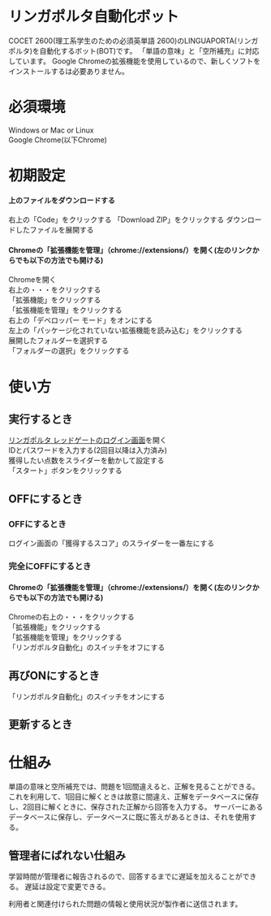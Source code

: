 # リンガポルタ自動化ボット
COCET 2600(理工系学生のための必須英単語 2600)のLINGUAPORTA(リンガポルタ)を自動化するボット(BOT)です。
「単語の意味」と「空所補充」に対応しています。
Google Chromeの拡張機能を使用しているので、新しくソフトをインストールするは必要ありません。
# 必須環境
Windows or Mac or Linux  
Google Chrome(以下Chrome)
# 初期設定
#### 上のファイルをダウンロードする
右上の「Code」をクリックする
「Download ZIP」をクリックする
ダウンロードしたファイルを展開する
#### Chromeの「拡張機能を管理」（chrome://extensions/）を開く(左のリンクからでも以下の方法でも開ける)
Chromeを開く  
右上の・・・をクリックする  
「拡張機能」をクリックする  
「拡張機能を管理」をクリックする  
右上の「デベロッパー モード」をオンにする  
左上の「パッケージ化されていない拡張機能を読み込む」をクリックする  
展開したフォルダーを選択する  
「フォルダーの選択」をクリックする  
# 使い方
## 実行するとき
[リンガポルタ レッドゲートのログイン画面](https://w5.linguaporta.jp/user/seibido/)を開く  
IDとパスワードを入力する(2回目以降は入力済み)  
獲得したい点数をスライダーを動かして設定する  
「スタート」ボタンをクリックする
## OFFにするとき
### OFFにするとき
ログイン画面の「獲得するスコア」のスライダーを一番左にする
### 完全にOFFにするとき
#### Chromeの「拡張機能を管理」（chrome://extensions/）を開く(左のリンクからでも以下の方法でも開ける)
Chromeの右上の・・・をクリックする  
「拡張機能」をクリックする  
「拡張機能を管理」をクリックする  
「リンガポルタ自動化」のスイッチをオフにする  
## 再びONにするとき
「リンガポルタ自動化」のスイッチをオンにする
## 更新するとき



# 仕組み
単語の意味と空所補充では、問題を1回間違えると、正解を見ることができる。  
これを利用して、1回目に解くときは故意に間違え、正解をデータベースに保存し、2回目に解くときに、保存された正解から回答を入力する。
サーバーにあるデータベースに保存し、データベースに既に答えがあるときは、それを使用する。
## 管理者にばれない仕組み  
学習時間が管理者に報告されるので、回答するまでに遅延を加えることができる。
遅延は設定で変更できる。

利用者と関連付けられた問題の情報と使用状況が製作者に送信されます。

